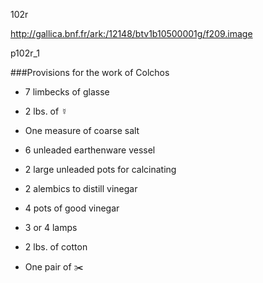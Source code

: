 102r

http://gallica.bnf.fr/ark:/12148/btv1b10500001g/f209.image

p102r_1

###Provisions for the work of Colchos

* 7 limbecks of glasse

* 2 lbs. of ☿

* One measure of coarse salt

* 6 unleaded earthenware vessel

* 2 large unleaded pots for calcinating

* 2 alembics to distill vinegar

* 4 pots of good vinegar

* 3 or 4 lamps

* 2 lbs. of cotton

* One pair of :scissors:
